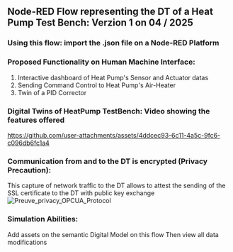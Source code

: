 ## Node-RED Flow representing the DT of a Heat Pump Test Bench: Verzion 1 on 04 / 2025

### Using this flow: import the .json file on a Node-RED Platform

### Proposed Functionality on Human Machine Interface:

 1) Interactive dashboard of Heat Pump's Sensor and Actuator datas
 2) Sending Command Control to Heat Pump's Air-Heater
 3) Twin of a PID Corrector
    
### Digital Twins of HeatPump TestBench: Video showing the features offered
https://github.com/user-attachments/assets/4ddcec93-6c11-4a5c-9fc6-c096db6fc1a4

### Communication from and to the DT is encrypted (Privacy Precaution):
This capture of network traffic to the DT allows to attest the sending of the SSL certificate to the DT with public key exchange
![Preuve_privacy_OPCUA_Protocol](https://github.com/user-attachments/assets/46677a42-1de0-4de5-88fa-77e326c771ee)

### Simulation Abilities: 
Add assets on the semantic Digital Model on this flow Then view all data modifications



